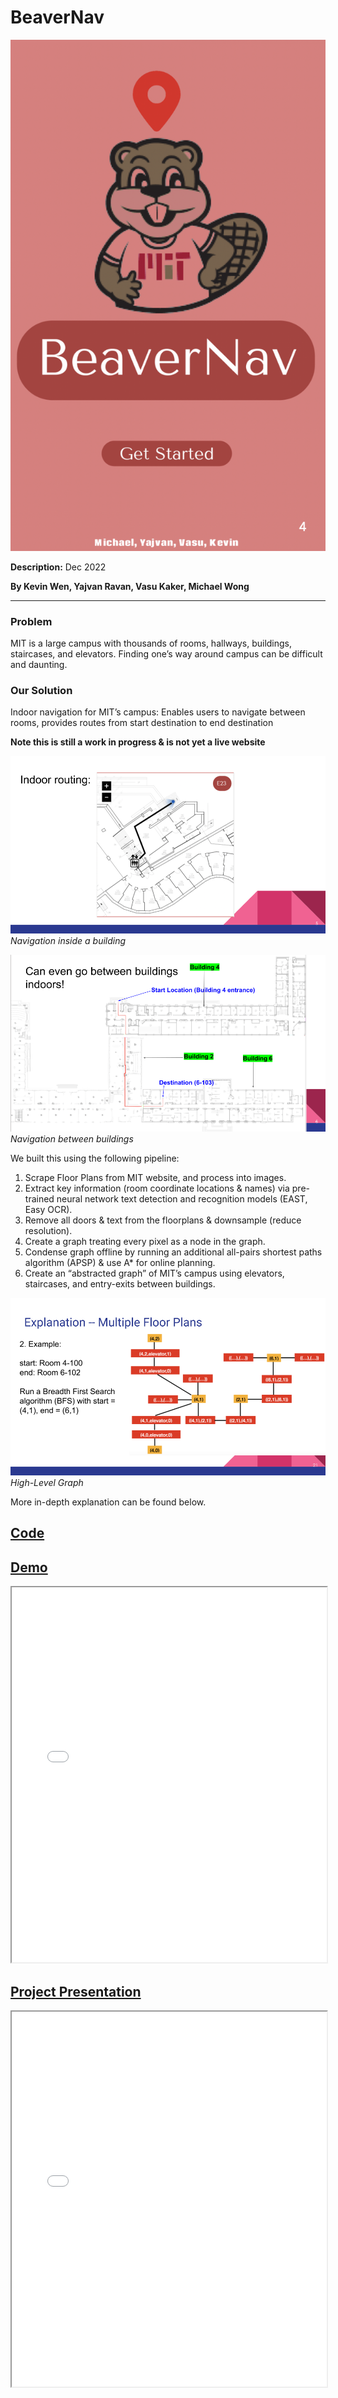 # BeaverNav

![Header Image](assets/header.png)

**Description:** Dec 2022  

**By Kevin Wen, Yajvan Ravan, Vasu Kaker, Michael Wong**

---

### Problem

MIT is a large campus with thousands of rooms, hallways, buildings, staircases, and elevators. Finding one’s way around campus can be difficult and daunting.

### Our Solution

Indoor navigation for MIT’s campus: Enables users to navigate between rooms, provides routes from start destination to end destination

**Note this is still a work in progress & is not yet a live website**

![Navigation inside a building](assets/AIM%20Labs%20Demo%202-2.png)
*Navigation inside a building*

![Navigation between buildings](assets/AIM%20Labs%20Demo%202.png)
*Navigation between buildings*

We built this using the following pipeline:

1. Scrape Floor Plans from MIT website, and process into images.
2. Extract key information (room coordinate locations & names) via pre-trained neural network text detection and recognition models (EAST, Easy OCR).
3. Remove all doors & text from the floorplans & downsample (reduce resolution).
4. Create a graph treating every pixel as a node in the graph.
5. Condense graph offline by running an additional all-pairs shortest paths algorithm (APSP) & use A* for online planning.
6. Create an “abstracted graph” of MIT’s campus using elevators, staircases, and entry-exits between buildings.

![High-Level Graph](assets/AIM%20Labs%20Demo%202-3.png)
*High-Level Graph*

More in-depth explanation can be found below.

## [**Code**](https://github.com/kw7243/BeaverNav)

## [**Demo**](assets/demo_vid.mov)

<div>
<iframe src="assets/demo_vid.mov" width="100%" height="600px"></iframe>
</div>

## [**Project Presentation**](assets/AIM%20Labs%20Demo%202.pdf)

<div>
<iframe src="assets/AIM%20Labs%20Demo%202.pdf" width="100%" height="600px"></iframe>
</div>
